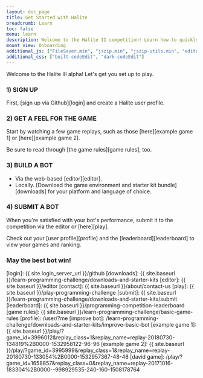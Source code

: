 ```yaml
---
layout: doc_page
title: Get Started with Halite
breadcrumb: Learn
toc: false
menu: learn
description: Welcome to the Halite II competition! Learn how to quickly get started downloading, building, and submitting an AI bot.
mount_view: Onboarding
additional_js: ["FileSaver.min", "jszip.min", "jszip-utils.min", "editorBuild/code_edit/built-codeEdit.min"]
additional_css: ["built-codeEdit", "dark-codeEdit"]
---
```

<script>
  var site_downloads = {{ site.data.downloads | jsonify }};
</script>

<div id="onboarding-container"></div>

<div class="doc-section" markdown="1">

Welcome to the Halite III alpha! Let's get you set up to play.

### 1) SIGN UP

First, [sign up via Github][login] and create a Halite user profile.


### 2) GET A FEEL FOR THE GAME

Start by watching a few game replays, such as those [here][example game 1] or [here][example game 2].

Be sure to read through [the game rules][game rules], too.


### 3) BUILD A BOT

* Via the web-based [editor][editor].
* Locally. [Download the game environment and starter kit bundle][downloads] for your platform and language of choice.


### 4) SUBMIT A BOT

When you're satisfied with your bot's performance, submit it to the competition via the editor or [here][play].

Check out your [user profile][profile] and the [leaderboard][leaderboard] to view your games and ranking.


### May the best bot win!

</div>

[login]: {{ site.login_server_url }}/github
[downloads]: {{ site.baseurl }}/learn-programming-challenge/downloads-and-starter-kits
[editor]: {{ site.baseurl }}/editor
[contact]: {{ site.baseurl }}/about/contact-us
[play]: {{ site.baseurl }}/play-programming-challenge
[submit]: {{ site.baseurl }}/learn-programming-challenge/downloads-and-starter-kits/submit
[leaderboard]: {{ site.baseurl }}/programming-competition-leaderboard
[game rules]: {{ site.baseurl }}/learn-programming-challenge/basic-game-rules
[profile]: /user/?me
[improve bot]: /learn-programming-challenge/downloads-and-starter-kits/improve-basic-bot
[example game 1]: {{ site.baseurl }}/play/?game_id=3996012&replay_class=1&replay_name=replay-20180730-134819%2B0000-1532958122-96-96
[example game 2]: {{ site.baseurl }}/play/?game_id=3995999&replay_class=1&replay_name=replay-20180730-133054%2B0000-1532957367-48-48
[david game]: /play/?game_id=1658857&replay_class=0&replay_name=replay-20171016-183304%2B0000--998929535-240-160-1508178764
